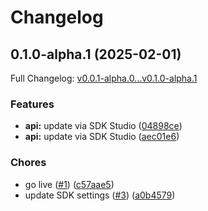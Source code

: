 # Changelog

## 0.1.0-alpha.1 (2025-02-01)

Full Changelog: [v0.0.1-alpha.0...v0.1.0-alpha.1](https://github.com/htmldocs-js/htmldocs-py/compare/v0.0.1-alpha.0...v0.1.0-alpha.1)

### Features

* **api:** update via SDK Studio ([04898ce](https://github.com/htmldocs-js/htmldocs-py/commit/04898ceb99468857a37a6035cfceb66de8e3e4a9))
* **api:** update via SDK Studio ([aec01e6](https://github.com/htmldocs-js/htmldocs-py/commit/aec01e608654a8992e680b45e7bd51f6fc2fb937))


### Chores

* go live ([#1](https://github.com/htmldocs-js/htmldocs-py/issues/1)) ([c57aae5](https://github.com/htmldocs-js/htmldocs-py/commit/c57aae565a6d82889cf3eed7483be6dd5e35487a))
* update SDK settings ([#3](https://github.com/htmldocs-js/htmldocs-py/issues/3)) ([a0b4579](https://github.com/htmldocs-js/htmldocs-py/commit/a0b45798ce60df56dee2d6167fea63d757b52d9b))
